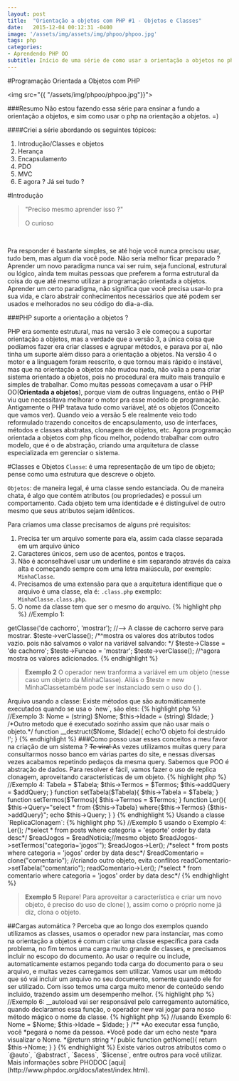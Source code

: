 ```yaml
---
layout: post
title:  "Orientação a objetos com PHP #1 - Objetos e Classes"
date:   2015-12-04 00:12:31 -0400
image: '/assets/img/assets/img/phpoo/phpoo.jpg'
tags: php
categories:
- Aprendendo PHP OO
subtitle: Início de uma série de como usar a orientação a objetos no php. Objetos, Replica clonagem, Cargas automáticas, etc...
---
```

#Programação Orientada a Objetos com PHP


<img src="{{ "/assets/img/phpoo/phpoo.jpg"}}">

###Resumo
Não estou fazendo essa série para ensinar a fundo a orientação a objetos, e sim como usar o php na orientação a objetos. =)

####Criei a série abordando os seguintes tópicos:

1. Introdução/Classes e objetos
2. Herança
3. Encapsulamento
4. PDO
5. MVC
6. E agora ? Já sei tudo ?

#Introdução


<blockquote class="highlight-paragraph pull-in">
	<p class="citacao">"Preciso mesmo aprender isso ?"</p>
	O curioso
</blockquote><br>

    
Pra responder é bastante simples, se até hoje você nunca precisou usar, tudo bem, mas algum dia você pode. Não seria melhor ficar preparado ?
Aprender um novo paradigma nunca vai ser ruim, seja funcional, estrutural ou lógico, ainda tem muitas pessoas que preferem a forma estrutural
da coisa do que até mesmo utilizar a programação orientada a objetos. Aprender um certo paradigma, não significa que você precisa
usar-lo pra sua vida, e claro abstrair conhecimentos necessários que até podem ser usados e melhorados no seu código do dia-a-dia.

###PHP suporte a orientação a objetos ?

PHP era somente estrutural, mas na versão 3 ele começou a suportar orientação a objetos, mas a verdade que a versão 3, a única coisa
que podíamos fazer era criar classes e agrupar métodos, e parava por aí, não tinha um suporte além disso para a orientação a objetos. 
Na versão 4 o motor e a linguagem foram reescrito, o que tornou mais rápido e instável, mas que na orientação a objetos não mudou nada, não valia a 
pena criar sistema orientado a objetos, pois no procedural era muito mais tranquilo e simples de trabalhar. Como muitas pessoas começavam a usar o PHP OO(**Orientada a objetos**), 
porque viam de outras linguagens, então o PHP viu que necessitava melhorar o motor pra esse modelo de programação. Antigamente o PHP
tratava tudo como variável, até os objetos (Conceito que vamos ver). Quando veio a versão 5 ele realmente veio todo reformulado trazendo
conceitos de encapsulamento, uso de interfaces, métodos e classes abstratas, clonagem de objetos, etc. Agora programação orientada a 
objetos com php ficou melhor, podendo trabalhar com outro modelo, que é o de abstração, criando uma arquitetura de classe especializada 
em gerenciar o sistema.

#Classes e Objetos
`Classe`: é uma representação de um tipo de objeto; pense como uma estrutura que descreve o objeto.

`Objetos`: de maneira legal, é uma classe sendo estanciada. Ou de maneira chata, é algo que contém atributos (ou propriedades) e possui um comportamento. Cada objeto tem uma identidade e é distinguível de outro mesmo que seus atributos sejam idênticos. 

Para criamos uma classe precisamos de alguns pré requisitos:

1. Precisa ter um arquivo somente para ela, assim cada classe separada em um arquivo único
2. Caracteres únicos, sem uso de acentos, pontos e traços.
3. Não é aconselhável usar um underline e sim separando através da caixa alta e começando sempre com uma letra maiúscula, por exemplo: `MinhaClasse`.
4. Precisamos de uma extensão para que a arquitetura identifique que o arquivo é uma classe, ela é: `.class.php` exemplo: `MinhaClasse.class.php`.
5. O nome da classe tem que ser o mesmo do arquivo.
{% highlight php %}
//Exemplo 1:
<?php
class MinhaClasse{ 
//A palavra reservada class para informar o escopo.
  var $Classe;
  var $Funcao;
  function getClasse($Classe, $Funcao){
  ////método - dando auxílio para nossas variáveis
    echo "A classe {$Classe} serve para {$Funcao}.";
  }
  function verClasse(){
    print_r($this);
    //$this serve pra referenciar a própria classe.
  }
}
{% endhighlight %}

Arquivo usando a classe:
{% highlight php%}
//exemplo 2 usando Exemplo 1
<?php
  require('class/MinhaClasse.class.php');
  //incorporando em nosso arquivo
  $teste = new MinhaClasse();
  $teste->getClasse('de cachorro', 'mostrar');
  //--> A classe de cachorro serve para mostrar.
  $teste->verClasse();
  /*^mostra os valores dos atributos todos vazio.
  pois não salvamos o valor na variável
  salvando: */
  $teste->Classe = 'de cachorro';
  $teste->Funcao = 'mostrar';
  $teste->verClasse();
  //^agora mostra os valores adicionados.
{% endhighlight %}

<blockquote>
<p><strong class="cabecalho">Exemplo 2</strong>
O operador <span class="kd-s">new</span> tranforma a variável em um objeto (nesse caso um objeto da <span class="nc-s">MinhaClasse</span>). Aliás o <span class="nv-s">$teste</span> = <span class="kd-s">new</span> <span class="nc-s">MinhaClasse</span>também pode ser instanciado sem o uso do ( ).</p>
</blockquote>

Arquivo usando a classe:

Existe métodos que são automáticamente executados quando se usa o `new`, são eles:
{% highlight php %}
//Exemplo 3:
<?php
/*Criando um construtor, método chamado assim 
que estanciar um objeto*/
  function __construct($Nome, $Idade){
    $this->Nome =  (string) $Nome;
    $this->Idade =  (string) $Idade;
  }
  /*Outro metodo que é executado sozinho assim  
   que não usar mais o objeto.*/
  function __destruct($Nome, $Idade){
    echo'O objeto foi destruido !';
  }
{% endhighlight %}

###Como posso usar esses conceitos a meu favor na criação de um sistema ?

<del>Te vira! </del>As vezes utilizamos muitas query para consultarmos nosso banco em várias partes do site, e nessas diversas vezes acabamos repetindo pedaços da mesma query. Sabemos que POO é abstração de dados. Para resolver é fácil, vamos fazer o uso de replica clonagem, aproveitando características de um objeto.

{% highlight php %}
//Exemplo 4:
<?php
class ReplicaClonagem{ 
  function __construct($Tabela, $Termos, $addQuery){
    $this->Tabela   = $Tabela;
    $this->Termos   = $Termos;
    $this->addQuery = $addQuery;
  }
  function setTabela($Tabela){
     $this->Tabela   = $Tabela;
  }
  function setTermos($Termos){
     $this->Termos  = $Termos;
  }
  function Ler(){
     $this->Query="select * from {$this->Tabela}
        where{$this->Termos} {$this->addQuery}";
     echo $this->Query;
  }
}
{% endhighlight %}

Usando a classe `ReplicaClonagem`:

{% highlight php %}
//Exemplo 5 usando o Exemplo 4:
<?php
  require('class/ReplicaClonagem.class.php');
  $readNoticia = new ReplicaClonagem("posts",
  "categoria = 'esporte'", "order by data desc");
  $readNoticia->Ler();
  /*select * from posts where categoria = 'esporte'
    order by data desc*/
  $readJogos = $readNoticia;//mesmo objeto
  $readJogos->setTermos("categoria='jogos'");
  $readJogos->Ler();
  /*select * from posts where categoria = 'jogos'
    order by data desc*/
  $readComentario = clone("comentario");
   //criando outro objeto, evita conflitos
  readComentario->setTabela("comentario");
  readComentario->Ler();
  /*select * from comentario where categoria = 'jogos'
    order by data desc*/   
{% endhighlight %}

<blockquote class="trivia">
<p><strong class="cabecalho">Exemplo 5</strong>
Repare! Para aproveitar a característica e criar um novo objeto, é preciso do uso de <span class="kd-s">clone( )</span>, assim como o próprio
nome já diz, clona o objeto. </p>
</blockquote>


##Cargas automática ? 

Perceba que ao longo dos exemplos quando utilizamos as classes, usamos o operador <span class="kd-s">new</span> para instanciar, mas como na orientação
a objetos é comum criar uma classe específica para cada problema, no fim temos uma carga muito grande de classes, e precisamos incluir no escopo do documento. Ao usar o <span class="kd-s">require</span> ou <span class="kd-s">include</span>, automaticamente estamos pegando toda carga do documento para o seu arquivo, e muitas vezes carregamos sem utilizar. Vamos usar um método que só vai incluir um arquivo no seu documento, somente quando ele for ser utilizado. Com isso temos uma carga muito menor de conteúdo sendo incluido, trazendo assim um desempenho melhor.

{% highlight php %}
//Exemplo 6:
<?php
  function __autoload($Class){
  //Método mágico =)
  dirName = 'class';
  //O nome da pasta que está as classes
  if(file_exists("
    {$dirName}/{$Class}.class.php")){
    require_once("
    {dirName}/{$Class}.class.php");
  }else{
    die("Erro ao incluir 
    {$dirName}/{$Class}");
  }
}
{% endhighlight %}

Essa função <span class="kd-s">__autoload</span> vai ser responsável pelo carregamento automático,
quando declaramos essa função, o operador <span class="kd-s">new</span> vai jogar para nosso 
método mágico o nome da classe.

{% highlight php %}
//usando Exemplo 6:
<?php
  require('class/inc/Config.inc.php');
  cada vez que requisitar uma nova classe,
  o nosso metodo mágico vai receber 
  o nome da class.
  classeA = new MinhaClasse();
{% endhighlight %}

##Documentação com PHPDoc?
Vamos criar uma documentação utilizando o PHPDoc pra informar usuários ou até mesmo para lembrar a gente de como se utiliza uma classe, ou para que serve específico método ou variável. Não é apenas escrever na classe o que ela faz, é uma documentação interativa que podemos sempre consultar quando formos utilizar qualquer atributo, método ou quando instanciamos a classe.

{% highlight php %}
//Exemplo 7:
<?php
  /**DocumentaçãodeClasse:
  *Essa classe foi criada para mostrar como usa e  
  *como faz uma documentação de suas classes
  *@copyright (c) 2015, Victor Igor G. Martins Study
  */
class DocumentacaoDeClasse{
  /**@var string Nome da Empresa
  public $Empresa;*/
  /**@var string O cargo do Funcionario*/
  public Cargo;
  /**
  * Modifica nome e a idade da pessoa
  */
  public function setPessoa($Nome, $Idade){
    $this->Nome =  $Nome;
    $this->Idade =  $Idade;
  }
/**
  *Ao executar essa função, você 
  *pegará o nome da pessoa. 
  *Você pode dar um echo neste 
  *para visualizar o  Nome.
  *@return string
  */
  public function getNome(){
     return $this->Nome;
  }
}
{% endhighlight %}

Existe vários outros atributos como o `@auto`, `@abstract`, `$acess`, `$license`, entre outros para você utilizar. Mais informações sobre PHODOC [aqui](http://www.phpdoc.org/docs/latest/index.html).